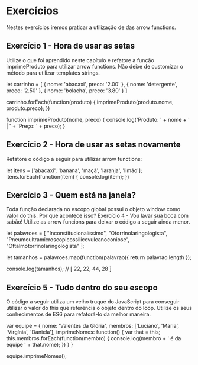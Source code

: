 # **Exercícios**

Nestes exercícios iremos praticar a utilização de das arrow functions.

## Exercício 1 - Hora de usar as setas

Utilize o que foi aprendido neste capítulo e refatore a função imprimeProduto para utilizar arrow functions. Não deixe de customizar o método para utilizar templates strings.

let carrinho = [
{ nome: 'abacaxi', preco: '2.00' },
{ nome: 'detergente', preco: '2.50' },
{ nome: 'bolacha', preco: '3.80' }
]

carrinho.forEach(function(produto) {
imprimeProduto(produto.nome, produto.preco);
})

function imprimeProduto(nome, preco) {
console.log('Produto: ' + nome + ' | ' + 'Preço: ' + preco);
}

## Exercício 2 - Hora de usar as setas novamente

Refatore o código a seguir para utilizar arrow functions:

let itens = ['abacaxi', 'banana', 'maçã', 'laranja', 'limão'];
itens.forEach(function(item) {
console.log(item);
})

## Exercício 3 - Quem está na janela?

Toda função declarada no escopo global possui o objeto window como valor do this. Por que acontece isso?
Exercício 4 - Vou lavar sua boca com sabão!
Utilize as arrow funcions para deixar o código a seguir ainda menor.

let palavroes = [
"Inconstitucionalíssimo",
"Otorrinolaringologista",
"Pneumoultramicroscopicossilicovulcanoconiose",
"Oftalmotorrinolaringologista"
];

let tamanhos = palavroes.map(function(palavrao){ return palavrao.length });

console.log(tamanhos); // [ 22, 22, 44, 28 ]

## Exercício 5 - Tudo dentro do seu escopo

O código a seguir utiliza um velho truque do JavaScript para conseguir utilizar o valor do this que referência o objeto dentro do loop. Utilize os seus conhecimentos de ES6 para refatorá-lo da melhor maneira.

var equipe = {
nome: 'Valentes da Glória',
membros: ['Luciano', 'Maria', 'Virgínia', 'Daniela'],
imprimeNomes: function() {
var that = this;
this.membros.forEach(function(membro) {
console.log(membro + ' é da equipe ' + that.nome);
})
}
}

equipe.imprimeNomes();
